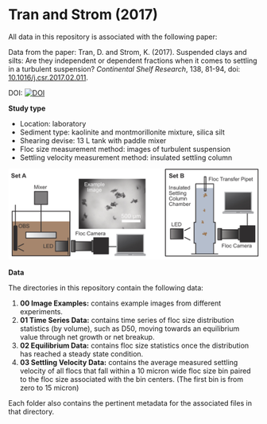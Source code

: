 # Tran and Strom (2017)

All data in this repository is associated with the following paper:

Data from the paper: Tran, D. and Strom, K. (2017). Suspended clays and silts: Are they independent or dependent fractions when it comes to settling in a turbulent suspension? *Continental Shelf Research*, 138, 81-94, doi: [10.1016/j.csr.2017.02.011](https://doi.org/10.1016/j.csr.2017.02.011).

DOI: [![DOI](https://zenodo.org/badge/132918444.svg)](https://zenodo.org/badge/latestdoi/132918444)

__Study type__
- Location: laboratory
- Sediment type: kaolinite and montmorillonite mixture, silica silt
- Shearing devise: 13 L tank with paddle mixer
- Floc size measurement method: images of turbulent suspension
- Settling velocity measurement method: insulated settling column

<p align="center">
<img width="600" src="https://github.com/FlocData/Data-2017-TranEtal/blob/master/Figures/Equipment.jpg">
</p>

__Data__

The directories in this repository contain the following data:
1. __00 Image Examples:__ contains example images from different experiments.
2. __01 Time Series Data:__ contains time series of floc size distribution statistics (by volume), such as D50, moving towards an equilibrium value through net growth or net breakup.
3. __02 Equilibrium Data:__ contains floc size statistics once the distribution has reached a steady state condition.
4. __03 Settling Velocity Data:__ contains the average measured settling velocity of all flocs that fall within a 10 micron  wide floc size bin paired to the floc size associated with the bin centers. (The first bin is from zero to 15 micron)

Each folder also contains the pertinent metadata for the associated files in that directory.

